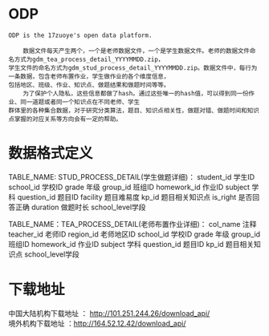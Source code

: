 # ODP
    ODP is the 17zuoye's open data platform.
  
        数据文件每天产生两个，一个是老师数据文件，一个是学生数据文件。老师的数据文件命名方式为gdm_tea_process_detail_YYYYMMDD.zip，
    学生文件的命名方式为gdm_stud_process_detail_YYYYMMDD.zip。数据文件中，每行为一条数据，包含老师布置作业，学生做作业的各个维度信息，
    包括地区、班级、作业、知识点、做题结果和做题时间等等。 
        为了保护个人隐私，这些信息都做了hash。通过这些唯一的hash值，可以得到同一份作业、同一道题或者同一个知识点在不同老师、学生
    群体里的各种集合数据，对于研究分类算法，题目、知识点相关性，做题对错、做题时间和知识点掌握的对应关系等方向会有一定的帮助。
    
# 数据格式定义

TABLE_NAME: STUD_PROCESS_DETAIL(学生做题详细)：
student_id	学生ID
school_id	学校ID
grade	    年级
group_id	班组ID
homework_id	作业ID
subject	    学科
question_id	题目ID
facility	题目难易度
kp_id	    题目相关知识点
is_right	是否回答正确
duration	做题时长
school_level学段


TABLE_NAME：TEA_PROCESS_DETAIL(老师布置作业详细)：
col_name	注释
teacher_id	老师ID
region_id	老师地区ID
school_id	学校ID
grade	    年级
group_id	班组ID
homework_id	作业ID
subject	    学科
question_id	题目ID
kp_id	    题目相关知识点
school_level学段

# 下载地址
  中国大陆机构下载地址 ： http://101.251.244.26/download_api/   
  境外机构下载地址 ：http://164.52.12.42/download_api/ 
    
    
    
    
  
